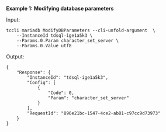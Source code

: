 **Example 1: Modifying database parameters**



Input: 

```
tccli mariadb ModifyDBParameters --cli-unfold-argument  \
    --InstanceId tdsql-ige1a5k3 \
    --Params.0.Param character_set_server \
    --Params.0.Value utf8
```

Output: 
```
{
    "Response": {
        "InstanceId": "tdsql-ige1a5k3",
        "Config": [
            {
                "Code": 0,
                "Param": "character_set_server"
            }
        ],
        "RequestId": "896e21bc-1547-4ce2-ab81-c97cc9d73973"
    }
}
```


